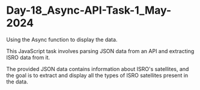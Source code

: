 # Day-18_Async-API-Task-1_May-2024
Using the Async function to display the data.

This JavaScript task involves parsing JSON data from an API and extracting ISRO data from it.

The provided JSON data contains information about ISRO's satellites, and the goal is to extract and display all the types of ISRO satellites present in the data.
